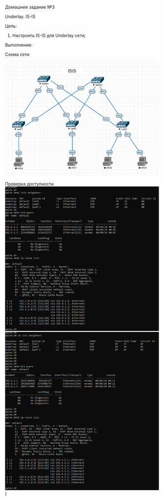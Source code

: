 Домашнее задание №3

Underlay. IS-IS

Цель:
1. Настроить IS-IS для Underlay сети;


Выполнение:

Схема сети

![image_CLOS_ISIS](https://github.com/maximchekalov/otuslabs/blob/main/LABA3/isis.PNG)


Проверка доступности 
![image_1_ISIS](https://github.com/maximchekalov/otuslabs/blob/main/LABA3/spine1%20isis.PNG)
![image_2_ISIS](https://github.com/maximchekalov/otuslabs/blob/main/LABA3/spine2%20isis.PNG))
